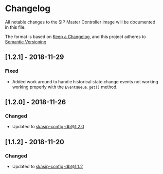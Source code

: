 # Changelog

All notable changes to the SIP Master Controller image 
will be documented in this file.

The format is based on 
[Keep a Changelog](https://keepachangelog.com/en/1.0.0/),
and this project adheres to
 [Semantic Versioning](https://semver.org/spec/v2.0.0.html).

## [1.2.1] - 2018-11-29

### Fixed
- Added work around to handle historical state change events not working 
  working properly with the `EventQueue.get()` method.

## [1.2.0] - 2018-11-26

### Changed
- Updated to skasip-config-db@1.2.0

## [1.1.2] - 2018-11-20

### Changed
- Updated to skasip-config-db@1.1.2
